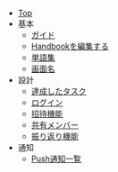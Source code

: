 - [Top](/)
- 基本
    - [ガイド](guide/index)
    - [Handbookを編集する](guide/01-local)
    - [単語集](word)
    - [画面名](screen)
- 設計
    - [達成したタスク](functions/task/01-task)
    - [ログイン](functions/login/01-authentication)
    - [招待機能](functions/invite/01-description)
    - [共有メンバー](functions/relation/01-relation)
    - [振り返り機能](functions/memoir/01-memoir)
 - 通知
    - [Push通知一覧](functions/notification/01-push)